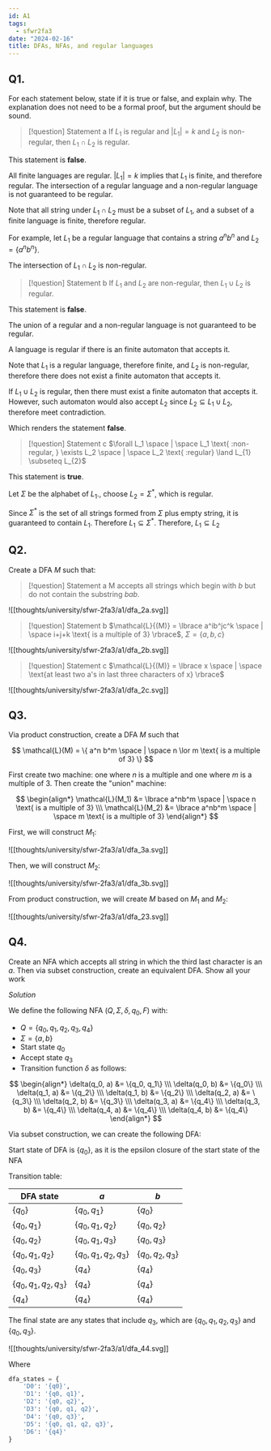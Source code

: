 ```yaml
---
id: A1
tags:
  - sfwr2fa3
date: "2024-02-16"
title: DFAs, NFAs, and regular languages
---
```


## Q1.

For each statement below, state if it is true or false, and explain why. The explanation does not need to be a formal proof, but the argument should be sound.

> [!question] Statement a
> If $L_1$ is regular and $|L_1| = k$ and $L_2$ is non-regular, then $L_1 \cap L_2$ is regular.

This statement is **false**.

All finite languages are regular. $|L_1| = k$ implies that $L_1$ is finite, and therefore regular. The intersection of a regular language and a non-regular language is not guaranteed to be regular.

Note that all string under $L_1 \cap L_2$ must be a subset of $L_1$, and a subset of a finite language is finite, therefore regular.

For example, let $L_1$ be a regular language that contains a string $a^nb^n$ and $L_2 = \{a^nb^n\}$.

The intersection of $L_1 \cap L_2$ is non-regular.

> [!question] Statement b
> If $L_1$ and $L_2$ are non-regular, then $L_1 \cup L_2$ is regular.

This statement is **false**.

The union of a regular and a non-regular language is not guaranteed to be regular.

A language is regular if there is an finite automaton that accepts it.

Note that $L_1$ is a regular language, therefore finite, and $L_2$ is non-regular, therefore there does not exist a finite automaton that accepts it.

If $L_1 \cup L_2$ is regular, then there must exist a finite automaton that accepts it. However, such automaton would also accept $L_2$ since $L_2 \subseteq L_{1} \cup L_2$, therefore meet contradiction.

Which renders the statement **false**.

> [!question] Statement c
> $\forall L_1 \space | \space L_1 \text{ :non-regular, } \exists L_2 \space | \space L_2 \text{ :regular} \land L_{1} \subseteq L_{2}$

This statement is **true**.

Let $\Sigma$ be the alphabet of $L_1$., choose $L_2 = \Sigma^{*}$, which is regular.

Since $\Sigma^{*}$ is the set of all strings formed from $\Sigma$ plus empty string, it is guaranteed to contain $L_1$. Therefore $L_1 \subseteq \Sigma^{*}$. Therefore, $L_1 \subseteq L_2$

## Q2.

Create a DFA $M$ such that:

> [!question] Statement a
> M accepts all strings which begin with $b$ but do not contain the substring $bab$.

![[thoughts/university/sfwr-2fa3/a1/dfa_2a.svg]]

> [!question] Statement b
> $\mathcal{L}{(M)} = \lbrace a^ib^jc^k \space | \space i+j+k \text{ is a multiple of 3} \rbrace$, $\Sigma = \lbrace a,b,c \rbrace$

![[thoughts/university/sfwr-2fa3/a1/dfa_2b.svg]]

> [!question] Statement c
> $\mathcal{L}{(M)} = \lbrace x \space | \space \text{at least two a's in last three characters of x} \rbrace$

![[thoughts/university/sfwr-2fa3/a1/dfa_2c.svg]]

## Q3.

Via product construction, create a DFA $M$ such that

$$
\mathcal{L}(M) = \{ a^n b^m \space | \space n \lor m \text{ is a multiple of 3} \}
$$

First create two machine: one where $n$ is a multiple and one where $m$ is a multiple of 3. Then create the "union" machine:

$$
\begin{align*}
\mathcal{L}(M_1) &= \lbrace a^nb^m \space | \space n \text{ is a multiple of 3} \\\
\mathcal{L}(M_2) &= \lbrace a^nb^m \space | \space m \text{ is a multiple of 3}
\end{align*}
$$

First, we will construct $M_1$:

![[thoughts/university/sfwr-2fa3/a1/dfa_3a.svg]]

Then, we will construct $M_2$:

![[thoughts/university/sfwr-2fa3/a1/dfa_3b.svg]]

From product construction, we will create $M$ based on $M_1$ and $M_2$:

![[thoughts/university/sfwr-2fa3/a1/dfa_23.svg]]

## Q4.

Create an NFA which accepts all string in which the third last character is an $a$. Then via subset construction, create an equivalent DFA. Show all your work

_Solution_

We define the following NFA $(Q, \Sigma, \delta, q_0, F)$ with:

- $Q = \{q_0, q_1, q_2, q_3, q_4\}$
- $\Sigma = \{a, b\}$
- Start state $q_0$
- Accept state $q_{3}$
- Transition function $\delta$ as follows:

$$
\begin{align*}
\delta(q_0, a) &= \{q_0, q_1\} \\\
\delta(q_0, b) &= \{q_0\} \\\
\delta(q_1, a) &= \{q_2\} \\\
\delta(q_1, b) &= \{q_2\} \\\
\delta(q_2, a) &= \{q_3\} \\\
\delta(q_2, b) &= \{q_3\} \\\
\delta(q_3, a) &= \{q_4\} \\\
\delta(q_3, b) &= \{q_4\} \\\
\delta(q_4, a) &= \{q_4\} \\\
\delta(q_4, b) &= \{q_4\}
\end{align*}
$$

Via subset construction, we can create the following DFA:

Start state of DFA is $\{ q_0 \}$, as it is the epsilon closure of the start state of the NFA

Transition table:

| DFA state    | $a$    | $b$ |
|---------------- | --------------- | --------------- |
| $\{q_{0}\}$    | $\{q_{0}, q_{1}\}$    | $\{q_{0}\}$    |
| $\{q_{0}, q_{1}\}$    | $\{q_{0}, q_{1}, q_{2}\}$    | $\{q_{0},q_{2}\}$    |
| $\{q_{0}, q_{2}\}$    | $\{q_{0}, q_{1}, q_{3}\}$    | $\{q_{0},q_{3}\}$    |
| $\{q_{0}, q_{1}, q_{2}\}$    | $\{q_{0}, q_{1}, q_{2}, q_{3}\}$    | $\{q_{0}, q_{2}, q_{3}\}$    |
| $\{q_{0}, q_{3}\}$    | $\{q_{4}\}$    | $\{q_{4}\}$    |
| $\{q_{0}, q_{1}, q_{2}, q_{3}\}$    | $\{q_{4}\}$    | $\{q_{4}\}$    |
| $\{q_{4}\}$    | $\{q_{4}\}$    | $\{q_{4}\}$    |

The final state are any states that include $q_{3}$, which are $\{q_{0}, q_{1}, q_{2}, q_{3}\}$ and $\{q_{0}, q_{3}\}$.

![[thoughts/university/sfwr-2fa3/a1/dfa_44.svg]]

Where

```python
dfa_states = {
    'D0': '{q0}',
    'D1': '{q0, q1}',
    'D2': '{q0, q2}',
    'D3': '{q0, q1, q2}',
    'D4': '{q0, q3}',
    'D5': '{q0, q1, q2, q3}',
    'D6': '{q4}'
}
```


